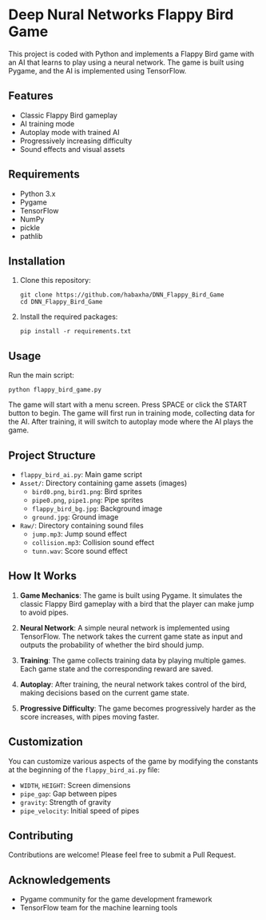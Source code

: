 # Deep Nural Networks Flappy Bird Game

This project is coded with Python and implements a Flappy Bird game with an AI that learns to play using a neural network. The game is built using Pygame, and the AI is implemented using TensorFlow.

## Features

- Classic Flappy Bird gameplay
- AI training mode
- Autoplay mode with trained AI
- Progressively increasing difficulty
- Sound effects and visual assets

## Requirements

- Python 3.x
- Pygame
- TensorFlow
- NumPy
- pickle
- pathlib


## Installation

1. Clone this repository:
   ```
   git clone https://github.com/habaxha/DNN_Flappy_Bird_Game
   cd DNN_Flappy_Bird_Game
   ```

2. Install the required packages:
   ```
   pip install -r requirements.txt
   ```

## Usage

Run the main script:
```
python flappy_bird_game.py
```

The game will start with a menu screen. Press SPACE or click the START button to begin. The game will first run in training mode, collecting data for the AI. After training, it will switch to autoplay mode where the AI plays the game.

## Project Structure

- `flappy_bird_ai.py`: Main game script
- `Asset/`: Directory containing game assets (images)
  - `bird0.png`, `bird1.png`: Bird sprites
  - `pipe0.png`, `pipe1.png`: Pipe sprites
  - `flappy_bird_bg.jpg`: Background image
  - `ground.jpg`: Ground image
- `Raw/`: Directory containing sound files
  - `jump.mp3`: Jump sound effect
  - `collision.mp3`: Collision sound effect
  - `tunn.wav`: Score sound effect

## How It Works

1. **Game Mechanics**: The game is built using Pygame. It simulates the classic Flappy Bird gameplay with a bird that the player can make jump to avoid pipes.

2. **Neural Network**: A simple neural network is implemented using TensorFlow. The network takes the current game state as input and outputs the probability of whether the bird should jump.

3. **Training**: The game collects training data by playing multiple games. Each game state and the corresponding reward are saved.

4. **Autoplay**: After training, the neural network takes control of the bird, making decisions based on the current game state.

5. **Progressive Difficulty**: The game becomes progressively harder as the score increases, with pipes moving faster.

## Customization

You can customize various aspects of the game by modifying the constants at the beginning of the `flappy_bird_ai.py` file:

- `WIDTH`, `HEIGHT`: Screen dimensions
- `pipe_gap`: Gap between pipes
- `gravity`: Strength of gravity
- `pipe_velocity`: Initial speed of pipes

## Contributing

Contributions are welcome! Please feel free to submit a Pull Request.


## Acknowledgements

- Pygame community for the game development framework
- TensorFlow team for the machine learning tools
